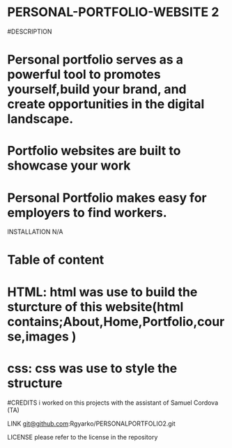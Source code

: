 # PERSONAL-PORTFOLIO-WEBSITE 2

#DESCRIPTION
# Personal portfolio serves as a powerful tool to promotes yourself,build your brand, and create opportunities in the digital landscape.
# Portfolio websites are built to showcase your work
# Personal Portfolio makes easy for employers to find workers.

INSTALLATION
N/A

# Table of content
# HTML:  html was use to build the sturcture of this website(html contains;About,Home,Portfolio,course,images )
# css: css was use to style the structure

#CREDITS
i worked on this projects with the assistant of Samuel Cordova (TA)

LINK
git@github.com:Rgyarko/PERSONALPORTFOLIO2.git

LICENSE
please refer to the license in the repository





